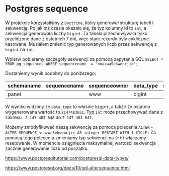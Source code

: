 # Postgres sequence

W projekcie korzystaliśmy z `Doctrine`, który generował strukturę tabeli i sekwencję.
Po jakimś czasie okazało się, że typ kolumny id to `int`, a sekwencja generowała liczby `bigint`.
Ta tabela przechowywała tylko przeliczone dane z ostatnich 7 dni, więc stare rekordy były cyklicznie kasowane.
Musiałem zmienić typ generowanych liczb przez sekwencję z `bigint` na `int`.

Wpierw pobieramy szczegóły sekwencji za pomocą zapytania SQL `SELECT * FROM pg_sequences WHERE sequencename  = '<nazwaSekwencji>';`

Dostaniemy wynik podobny do poniższego:

|schemaname  |sequencename  |sequenceowner  |data_type  |start_value  |min_value  |max_value  |increment_by  |cycle  |cache_size  |last_value|
|-|-|-|-|-|-|-|-|-|-|-|
|panel | <nazwaSekwencji>  |www  |bigint  |1  |1  |9223372036854775807  |1  |false  |1  |2147483651|

W wyniku widzimy że `data_type` to właśnie `bigint`, a także że ostatnio wygenerowana wartość to `2147483651`.
Typ `int` może przechowywać dane z zakresu `-2 147 483 648` do `2 147 483 647`.

Możemy zmodyfikować naszą sekwencję za pomocą polecenia `ALTER` - `ALTER SEQUENCE <nazwaSekwencji> AS integer RESTART WITH 1 CYCLE;`
Za pomocą tego polecenia zmieniamy typ sekwencji na `int` i włączamy resetowanie. W momencie osiągnięcia maksymalnej wartości sekwencja zacznie generowanie liczb od początku.

https://www.postgresqltutorial.com/postgresql-data-types/

https://www.postgresql.org/docs/10/sql-altersequence.html